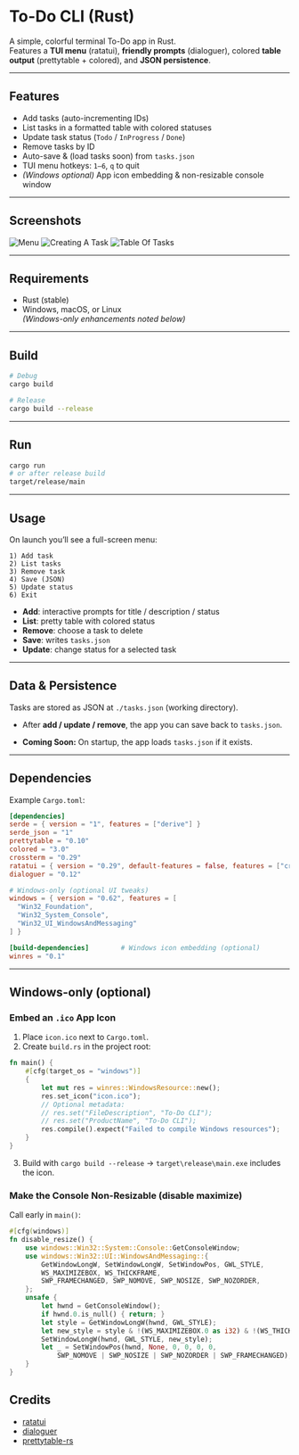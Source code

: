 # To-Do CLI (Rust)

A simple, colorful terminal To-Do app in Rust.  
Features a **TUI menu** (ratatui), **friendly prompts** (dialoguer), colored **table output** (prettytable + colored), and **JSON persistence**.

---

## Features

- Add tasks (auto-incrementing IDs)
- List tasks in a formatted table with colored statuses
- Update task status (`Todo` / `InProgress` / `Done`)
- Remove tasks by ID
- Auto-save & (load tasks soon) from `tasks.json`
- TUI menu hotkeys: `1–6`, `q` to quit
- *(Windows optional)* App icon embedding & non-resizable console window

---

## Screenshots


![Menu](https://github.com/user-attachments/assets/9d005a03-ccb4-42f1-b531-15801e3675c8)
![Creating A Task](https://github.com/user-attachments/assets/be0fbb58-5475-48b3-be77-291c5e0d6bce)
![Table Of Tasks](https://github.com/user-attachments/assets/20e35548-2030-4421-a41d-56baebce51d6)


---

## Requirements

- Rust (stable)
- Windows, macOS, or Linux  
  *(Windows-only enhancements noted below)*

---

## Build

```bash
# Debug
cargo build

# Release
cargo build --release
```

---

## Run

```bash
cargo run
# or after release build
target/release/main
```

---

## Usage

On launch you’ll see a full-screen menu:

```
1) Add task
2) List tasks
3) Remove task
4) Save (JSON)
5) Update status
6) Exit
```

- **Add**: interactive prompts for title / description / status  
- **List**: pretty table with colored status  
- **Remove**: choose a task to delete  
- **Save**: writes `tasks.json`
- **Update**: change status for a selected task  

---

## Data & Persistence

Tasks are stored as JSON at `./tasks.json` (working directory).

- After **add / update / remove**, the app you can save back to `tasks.json`.

- **Coming Soon:** On startup, the app loads `tasks.json` if it exists.

---

## Dependencies

Example `Cargo.toml`:

```toml
[dependencies]
serde = { version = "1", features = ["derive"] }
serde_json = "1"
prettytable = "0.10"
colored = "3.0"
crossterm = "0.29"
ratatui = { version = "0.29", default-features = false, features = ["crossterm"] }
dialoguer = "0.12"

# Windows-only (optional UI tweaks)
windows = { version = "0.62", features = [
  "Win32_Foundation",
  "Win32_System_Console",
  "Win32_UI_WindowsAndMessaging"
] }

[build-dependencies]        # Windows icon embedding (optional)
winres = "0.1"
```

---

## Windows-only (optional)

### Embed an `.ico` App Icon

1. Place `icon.ico` next to `Cargo.toml`.  
2. Create `build.rs` in the project root:

```rust
fn main() {
    #[cfg(target_os = "windows")]
    {
        let mut res = winres::WindowsResource::new();
        res.set_icon("icon.ico");
        // Optional metadata:
        // res.set("FileDescription", "To-Do CLI");
        // res.set("ProductName", "To-Do CLI");
        res.compile().expect("Failed to compile Windows resources");
    }
}
```

3. Build with `cargo build --release` → `target\release\main.exe` includes the icon.

### Make the Console Non-Resizable (disable maximize)

Call early in `main()`:

```rust
#[cfg(windows)]
fn disable_resize() {
    use windows::Win32::System::Console::GetConsoleWindow;
    use windows::Win32::UI::WindowsAndMessaging::{
        GetWindowLongW, SetWindowLongW, SetWindowPos, GWL_STYLE,
        WS_MAXIMIZEBOX, WS_THICKFRAME,
        SWP_FRAMECHANGED, SWP_NOMOVE, SWP_NOSIZE, SWP_NOZORDER,
    };
    unsafe {
        let hwnd = GetConsoleWindow();
        if hwnd.0.is_null() { return; }
        let style = GetWindowLongW(hwnd, GWL_STYLE);
        let new_style = style & !(WS_MAXIMIZEBOX.0 as i32) & !(WS_THICKFRAME.0 as i32);
        SetWindowLongW(hwnd, GWL_STYLE, new_style);
        let _ = SetWindowPos(hwnd, None, 0, 0, 0, 0,
            SWP_NOMOVE | SWP_NOSIZE | SWP_NOZORDER | SWP_FRAMECHANGED);
    }
}
```

## Credits

- [ratatui](https://github.com/ratatui-org/ratatui)  
- [dialoguer](https://github.com/console-rs/dialoguer)  
- [prettytable-rs](https://github.com/phsym/prettytable-rs)

